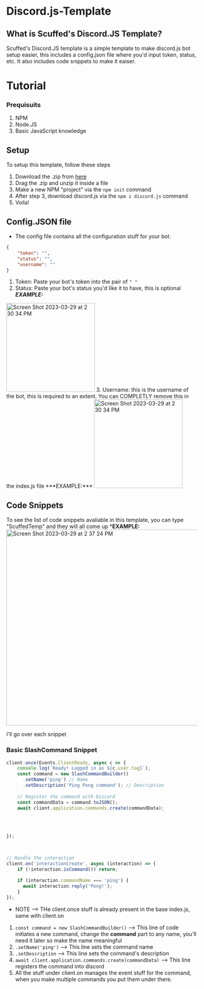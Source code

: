 # Discord.js-Template
## What is Scuffed's Discord.JS Template?
Scuffed's Discord.JS template is a simple template to make discord.js bot setup easier, this includes a config.json file where you'd input token, status, etc.
It also includes code snippets to make it eaiser.

# Tutorial

### Prequisuits
1. NPM
2. Node.JS
3. Basic JavaScript knowledge

## Setup
To setup this template, follow these steps
1. Download the .zip from [here](https://github.com/ScuffedItalian/Discord.js-Template/releases)
2. Drag the .zip and unzip it inside a file
3. Make a new NPM "project" via the `npm init` command
4. After step 3, download discord.js via the `npm i discord.js` command
5. Voila!

## Config.JSON file
* The config file contains all the configuration stuff for your bot.
```json
{
    "token": "",
    "status": "",
    "username": "" 
}
```
1. Token: Paste your bot's token into the pair of `" "`
2. Status: Paste your bot's status you'd like it to have, this is optional ***EXAMPLE:***
<img width="233" alt="Screen Shot 2023-03-29 at 2 30 34 PM" src="https://user-images.githubusercontent.com/110801525/228672271-c4223ed0-f533-43f0-8ee1-a4d0a7d312ef.png">
3. Username: this is the username of the bot, this is required to an extent. You can COMPLETLY remove this in the index.js file ***EXAMPLE:***
<img width="233" alt="Screen Shot 2023-03-29 at 2 30 34 PM" src="https://user-images.githubusercontent.com/110801525/228672271-c4223ed0-f533-43f0-8ee1-a4d0a7d312ef.png">

## Code Snippets
To see the list of code snippets avaliable in this template, you can type "ScuffedTemp" and they will all come up ***EXAMPLE:**
<img width="515" alt="Screen Shot 2023-03-29 at 2 37 24 PM" src="https://user-images.githubusercontent.com/110801525/228673535-fa44df37-3b30-44c1-988b-4d313db8e951.png">

I'll go over each snippet

### Basic SlashCommand Snippet
```js
client.once(Events.ClientReady, async c => {
	console.log(`Ready! Logged in as ${c.user.tag}`);
	const command = new SlashCommandBuilder()
	  .setName('ping') // Name
	  .setDescription('Ping Pong command'); // Description
	
	// Register the command with Discord
	const commandData = command.toJSON();
	await client.application.commands.create(commandData);
	
	
	
	
});



// Handle the interaction
client.on('interactionCreate', async (interaction) => {
	if (!interaction.isCommand()) return;
  
	if (interaction.commandName === 'ping') {
	  await interaction.reply('Pong!');
	}
});
```

* NOTE --> THe client.once stuff is already present in the base index.js, same with client.on
1. `const command = new SlashCommandBuilder()` --> This line of code initiates a new command, change the __command__ part to any name, you'll need it later so make the name meaningful
2. `.setName('ping')` --> This line sets the command name
3. `.setDescription` --> This line sets the command's description
4. `await client.application.commands.create(commandData)` --> This line registers the command into discord
5. All the stuff under client.on manages the event stuff for the command, when you make multiple commands you put them under there.


